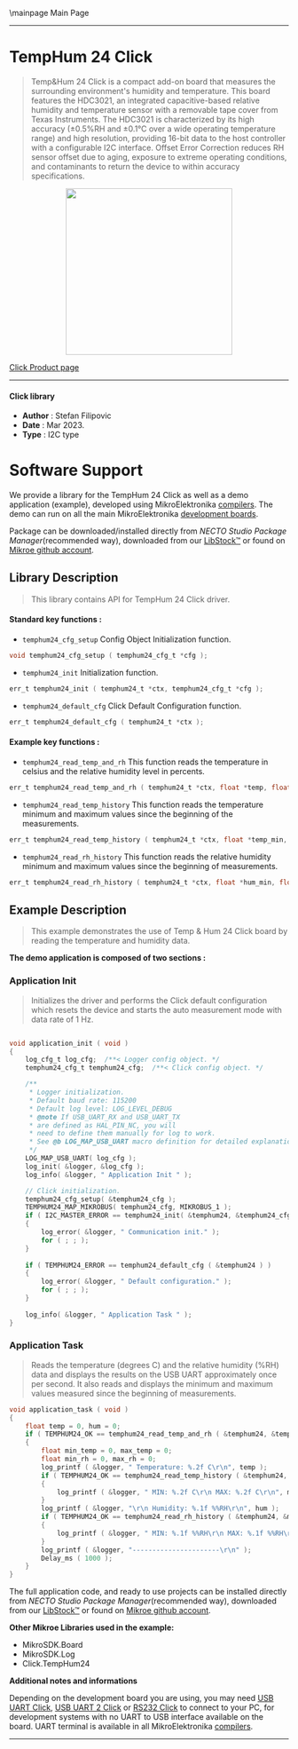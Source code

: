 \mainpage Main Page

---
# TempHum 24 Click

> Temp&Hum 24 Click is a compact add-on board that measures the surrounding environment's humidity and temperature. This board features the HDC3021, an integrated capacitive-based relative humidity and temperature sensor with a removable tape cover from Texas Instruments. The HDC3021 is characterized by its high accuracy (±0.5%RH and ±0.1°C over a wide operating temperature range) and high resolution, providing 16-bit data to the host controller with a configurable I2C interface. Offset Error Correction reduces RH sensor offset due to aging, exposure to extreme operating conditions, and contaminants to return the device to within accuracy specifications.

<p align="center">
  <img src="https://download.mikroe.com/images/click_for_ide/temphum24_click.png" height=300px>
</p>

[Click Product page](https://www.mikroe.com/temphum-24-click)

---


#### Click library

- **Author**        : Stefan Filipovic
- **Date**          : Mar 2023.
- **Type**          : I2C type


# Software Support

We provide a library for the TempHum 24 Click
as well as a demo application (example), developed using MikroElektronika
[compilers](https://www.mikroe.com/necto-studio).
The demo can run on all the main MikroElektronika [development boards](https://www.mikroe.com/development-boards).

Package can be downloaded/installed directly from *NECTO Studio Package Manager*(recommended way), downloaded from our [LibStock&trade;](https://libstock.mikroe.com) or found on [Mikroe github account](https://github.com/MikroElektronika/mikrosdk_click_v2/tree/master/clicks).

## Library Description

> This library contains API for TempHum 24 Click driver.

#### Standard key functions :

- `temphum24_cfg_setup` Config Object Initialization function.
```c
void temphum24_cfg_setup ( temphum24_cfg_t *cfg );
```

- `temphum24_init` Initialization function.
```c
err_t temphum24_init ( temphum24_t *ctx, temphum24_cfg_t *cfg );
```

- `temphum24_default_cfg` Click Default Configuration function.
```c
err_t temphum24_default_cfg ( temphum24_t *ctx );
```

#### Example key functions :

- `temphum24_read_temp_and_rh` This function reads the temperature in celsius and the relative humidity level in percents.
```c
err_t temphum24_read_temp_and_rh ( temphum24_t *ctx, float *temp, float *hum );
```

- `temphum24_read_temp_history` This function reads the temperature minimum and maximum values since the beginning of the measurements.
```c
err_t temphum24_read_temp_history ( temphum24_t *ctx, float *temp_min, float *temp_max );
```

- `temphum24_read_rh_history` This function reads the relative humidity minimum and maximum values since the beginning of measurements.
```c
err_t temphum24_read_rh_history ( temphum24_t *ctx, float *hum_min, float *hum_max );
```

## Example Description

> This example demonstrates the use of Temp & Hum 24 Click board by reading the temperature and humidity data.

**The demo application is composed of two sections :**

### Application Init

> Initializes the driver and performs the Click default configuration which resets the device and starts the auto measurement mode with data rate of 1 Hz.

```c

void application_init ( void )
{
    log_cfg_t log_cfg;  /**< Logger config object. */
    temphum24_cfg_t temphum24_cfg;  /**< Click config object. */

    /** 
     * Logger initialization.
     * Default baud rate: 115200
     * Default log level: LOG_LEVEL_DEBUG
     * @note If USB_UART_RX and USB_UART_TX 
     * are defined as HAL_PIN_NC, you will 
     * need to define them manually for log to work. 
     * See @b LOG_MAP_USB_UART macro definition for detailed explanation.
     */
    LOG_MAP_USB_UART( log_cfg );
    log_init( &logger, &log_cfg );
    log_info( &logger, " Application Init " );

    // Click initialization.
    temphum24_cfg_setup( &temphum24_cfg );
    TEMPHUM24_MAP_MIKROBUS( temphum24_cfg, MIKROBUS_1 );
    if ( I2C_MASTER_ERROR == temphum24_init( &temphum24, &temphum24_cfg ) ) 
    {
        log_error( &logger, " Communication init." );
        for ( ; ; );
    }
    
    if ( TEMPHUM24_ERROR == temphum24_default_cfg ( &temphum24 ) )
    {
        log_error( &logger, " Default configuration." );
        for ( ; ; );
    }
    
    log_info( &logger, " Application Task " );
}

```

### Application Task

> Reads the temperature (degrees C) and the relative humidity (%RH) data and displays the results on the USB UART approximately once per second.
It also reads and displays the minimum and maximum values measured since the beginning of measurements.

```c
void application_task ( void )
{
    float temp = 0, hum = 0;
    if ( TEMPHUM24_OK == temphum24_read_temp_and_rh ( &temphum24, &temp, &hum ) )
    {
        float min_temp = 0, max_temp = 0;
        float min_rh = 0, max_rh = 0;
        log_printf ( &logger, " Temperature: %.2f C\r\n", temp );
        if ( TEMPHUM24_OK == temphum24_read_temp_history ( &temphum24, &min_temp, &max_temp ) )
        {
            log_printf ( &logger, " MIN: %.2f C\r\n MAX: %.2f C\r\n", min_temp, max_temp );
        }
        log_printf ( &logger, "\r\n Humidity: %.1f %%RH\r\n", hum );
        if ( TEMPHUM24_OK == temphum24_read_rh_history ( &temphum24, &min_rh, &max_rh ) )
        {
            log_printf ( &logger, " MIN: %.1f %%RH\r\n MAX: %.1f %%RH\r\n", min_rh, max_rh );
        }
        log_printf ( &logger, "----------------------\r\n" );
        Delay_ms ( 1000 );
    }
}
```

The full application code, and ready to use projects can be installed directly from *NECTO Studio Package Manager*(recommended way), downloaded from our [LibStock&trade;](https://libstock.mikroe.com) or found on [Mikroe github account](https://github.com/MikroElektronika/mikrosdk_click_v2/tree/master/clicks).

**Other Mikroe Libraries used in the example:**

- MikroSDK.Board
- MikroSDK.Log
- Click.TempHum24

**Additional notes and informations**

Depending on the development board you are using, you may need
[USB UART Click](https://www.mikroe.com/usb-uart-click),
[USB UART 2 Click](https://www.mikroe.com/usb-uart-2-click) or
[RS232 Click](https://www.mikroe.com/rs232-click) to connect to your PC, for
development systems with no UART to USB interface available on the board. UART
terminal is available in all MikroElektronika
[compilers](https://shop.mikroe.com/compilers).

---
